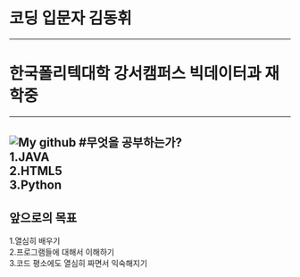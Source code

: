# 코딩 입문자 김동휘
---
# 한국폴리텍대학 강서캠퍼스 빅데이터과 재학중
---
![My github](github-readme-stats.vercel.app/api?username=kimdonghwi12&show_icons=true&theme=dark)
#무엇을 공부하는가?  
1.JAVA  
2.HTML5  
3.Python  
---
## 앞으로의 목표
1.열심히 배우기  
2.프로그램들에 대해서 이해하기  
3.코드 평소에도 열심히 짜면서 익숙해지기
